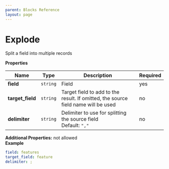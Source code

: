 ```yaml
---
parent: Blocks Reference
layout: page
---
```


# Explode

Split a field into multiple records


**Properties**

|Name|Type|Description|Required|
|----|----|-----------|--------|
|**field**|`string`|Field<br/>|yes|
|**target\_field**|`string`|Target field to add to the result. If omitted, the source field name will be used<br/>|no|
|**delimiter**|`string`|Delimiter to use for splitting the source field<br/>Default: `","`<br/>|no|

**Additional Properties:** not allowed  
**Example**

```yaml
field: features
target_field: feature
delimiter: ;

```


